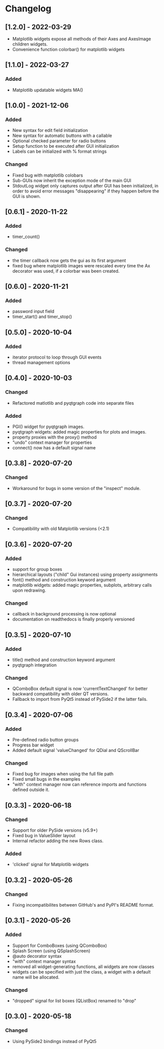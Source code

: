 # Changelog

## [1.2.0] - 2022-03-29

  - Matplotlib widgets expose all methods of their
    Axes and AxesImage children widgets.
  - Convenience function colorbar() for matplotlib widgets
 
## [1.1.0] - 2022-03-27

### Added
  - Matplotlib updatable widgets MA()

## [1.0.0] - 2021-12-06

### Added
  - New syntax for edit field initialization
  - New syntax for automatic buttons with a callable
  - Optional checked parameter for radio buttons
  - Setup function to be executed after GUI initialization
  - Labels can be initialized with % format strings

### Changed
  - Fixed bug with matplotlib colobars
  - Sub-GUIs now inherit the exception mode of the main GUI
  - StdoutLog widget only captures output after GUI
    has been initialized, in order to avoid error messages
    "disappearing" if they happen before the GUI is shown.

## [0.6.1] - 2020-11-22

### Added
  - timer_count()

### Changed
  - the timer callback now gets the gui as its first argument
  - fixed bug where matplotlib images were rescaled every time the Ax
    decorator was used, if a colorbar was been created.


## [0.6.0] - 2020-11-21

### Added
  - password input field
  - timer_start() and timer_stop()

## [0.5.0] - 2020-10-04

### Added
  - iterator protocol to loop through GUI events
  - thread management options


## [0.4.0] - 2020-10-03

### Changed
  - Refactored matlotlib and pyqtgraph code into separate files
  
### Added
  - PGI() widget for pyqtgraph images.
  - pyqtgraph widgets: added magic properties for plots and images.
  - property proxies with the proxy() method
  - "undo" context manager for properties
  - connect() now has a default signal name


## [0.3.8] - 2020-07-20

### Changed
  - Workaround for bugs in some version of the "inspect" module.


## [0.3.7] - 2020-07-20

### Changed
  - Compatibility with old Matplotlib versions (<2.1)


## [0.3.6] - 2020-07-20

### Added
  - support for group boxes
  - hierarchical layouts ("child" Gui instances) using property assignments
  - font() method and construction keyword argument
  - matplotlib widgets: added magic properties, subplots, arbitrary
    calls upon redrawing.
  
### Changed
  - callback in background processing is now optional
  - documentation on readthedocs is finally properly versioned


## [0.3.5] - 2020-07-10

### Added
  - title() method and construction keyword argument
  - pyqtgraph integration
  
### Changed
  - QComboBox default signal is now 'currentTextChanged' for better
    backward compatibility with older QT versions.
  - Fallback to import from PyQt5 instead of PySide2 if the latter fails.


## [0.3.4] - 2020-07-06

### Added
  - Pre-defined radio button groups
  - Progress bar widget
  - Added default signal 'valueChanged' for QDial and QScrollBar
  
### Changed
  - Fixed bug for images when using the full file path
  - Fixed small bugs in the examples
  - "with" context manager now can reference imports and functions
    defined outside it.


## [0.3.3] - 2020-06-18

### Changed
  - Support for older PySide versions (v5.9+)
  - Fixed bug in ValueSlider layout
  - Internal refactor adding the new Rows class.

### Added
  - 'clicked' signal for Matplotlib widgets


## [0.3.2] - 2020-05-26

### Changed
  - Fixing incompatibilites between GitHub's and PyPI's README format.


## [0.3.1] - 2020-05-26

### Added
 - Support for ComboBoxes (using QComboBox)
 - Splash Screen (using QSplashScreen)
 - @auto decorator syntax
 - "with" context manager syntax
 - removed all widget-generating functions, all widgets are now classes
 - widgets can be specified with just the class, a widget with a default name
   will be allocated.
 
### Changed
 - "dropped" signal for list boxes (QListBox) renamed to "drop"


## [0.3.0] - 2020-05-18

### Changed
 - Using PySide2 bindings instead of PyQt5

